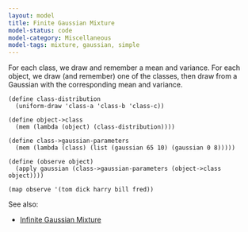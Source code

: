 ```yaml
---
layout: model
title: Finite Gaussian Mixture
model-status: code
model-category: Miscellaneous
model-tags: mixture, gaussian, simple
---
```


For each class, we draw and remember a mean and variance. For each object, we draw (and remember) one of the classes, then draw from a Gaussian with the corresponding mean and variance.

    (define class-distribution 
      (uniform-draw 'class-a 'class-b 'class-c))
    
    (define object->class
      (mem (lambda (object) (class-distribution))))
    
    (define class->gaussian-parameters
      (mem (lambda (class) (list (gaussian 65 10) (gaussian 0 8)))))
    
    (define (observe object)
      (apply gaussian (class->gaussian-parameters (object->class object))))
    
    (map observe '(tom dick harry bill fred))

See also:

- [Infinite Gaussian Mixture](/models/infinite-gaussian-mixture.html)
